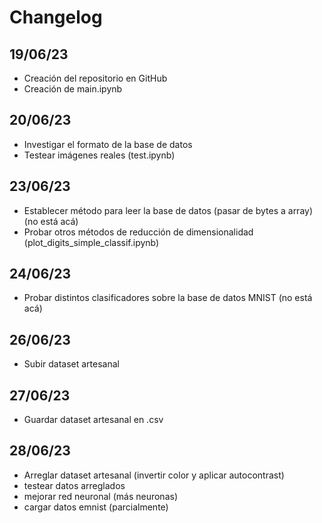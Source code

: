# Changelog

## 19/06/23

  - Creación del repositorio en GitHub
  - Creación de main.ipynb 

## 20/06/23

  - Investigar el formato de la base de datos
  - Testear imágenes reales (test.ipynb)

## 23/06/23

  - Establecer método para leer la base de datos (pasar de bytes a array) (no está acá)
  - Probar otros métodos de reducción de dimensionalidad (plot_digits_simple_classif.ipynb)

## 24/06/23

  - Probar distintos clasificadores sobre la base de datos MNIST (no está acá)

## 26/06/23

  - Subir dataset artesanal

## 27/06/23

  - Guardar dataset artesanal en .csv

## 28/06/23

  - Arreglar dataset artesanal (invertir color y aplicar autocontrast)
  - testear datos arreglados
  - mejorar red neuronal (más neuronas)
  - cargar datos emnist (parcialmente)